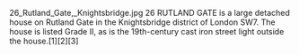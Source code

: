 26_Rutland_Gate,_Knightsbridge.jpg 26 RUTLAND GATE is a large detached house on Rutland Gate in the Knightsbridge district of London SW7. The house is listed Grade II, as is the 19th-century cast iron street light outside the house.[1][2][3]
